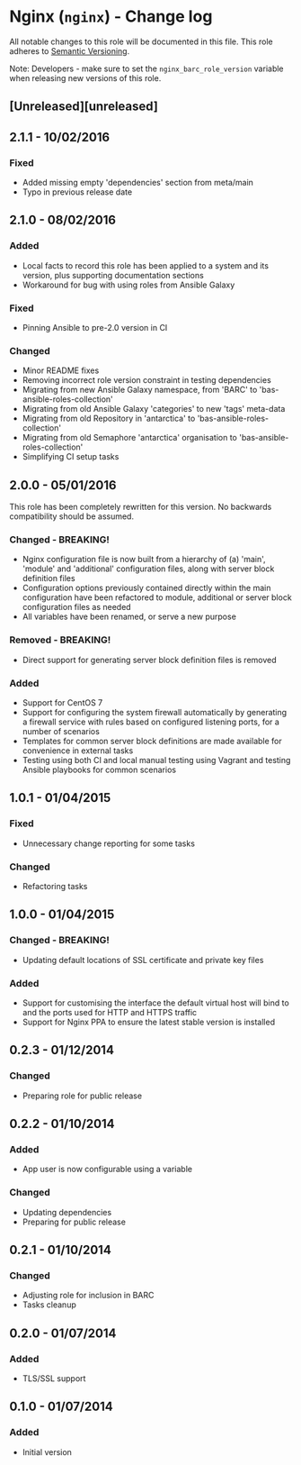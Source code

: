 # Nginx (`nginx`) - Change log

All notable changes to this role will be documented in this file.
This role adheres to [Semantic Versioning](http://semver.org/spec/v2.0.0.html).

Note: Developers - make sure to set the `nginx_barc_role_version` variable when releasing new versions of this role.

## [Unreleased][unreleased]

## 2.1.1 - 10/02/2016

### Fixed

* Added missing empty 'dependencies' section from meta/main
* Typo in previous release date

## 2.1.0 - 08/02/2016

### Added

* Local facts to record this role has been applied to a system and its version, plus supporting documentation sections
* Workaround for bug with using roles from Ansible Galaxy

### Fixed

* Pinning Ansible to pre-2.0 version in CI

### Changed

* Minor README fixes
* Removing incorrect role version constraint in testing dependencies
* Migrating from new Ansible Galaxy namespace, from 'BARC' to 'bas-ansible-roles-collection'
* Migrating from old Ansible Galaxy 'categories' to new 'tags' meta-data
* Migrating from old Repository in 'antarctica' to 'bas-ansible-roles-collection'
* Migrating from old Semaphore 'antarctica' organisation to 'bas-ansible-roles-collection'
* Simplifying CI setup tasks

## 2.0.0 - 05/01/2016

This role has been completely rewritten for this version. No backwards compatibility should be assumed.

### Changed - BREAKING!

* Nginx configuration file is now built from a hierarchy of (a) 'main', 'module' and 'additional' configuration files,
along with server block definition files
* Configuration options previously contained directly within the main configuration have been refactored to module,
additional or server block configuration files as needed
* All variables have been renamed, or serve a new purpose

### Removed - BREAKING!

* Direct support for generating server block definition files is removed

### Added

* Support for CentOS 7
* Support for configuring the system firewall automatically by generating a firewall service with rules based on 
configured listening ports, for a number of scenarios
* Templates for common server block definitions are made available for convenience in external tasks
* Testing using both CI and local manual testing using Vagrant and testing Ansible playbooks for common scenarios

## 1.0.1 - 01/04/2015

### Fixed

* Unnecessary change reporting for some tasks

### Changed

* Refactoring tasks

## 1.0.0 - 01/04/2015

### Changed - BREAKING!

* Updating default locations of SSL certificate and private key files

### Added

* Support for customising the interface the default virtual host will bind to and the ports used for HTTP and HTTPS traffic
* Support for Nginx PPA to ensure the latest stable version is installed

## 0.2.3 - 01/12/2014

### Changed

* Preparing role for public release

## 0.2.2 - 01/10/2014

### Added

* App user is now configurable using a variable

### Changed

* Updating dependencies
* Preparing for public release

## 0.2.1 - 01/10/2014

### Changed

* Adjusting role for inclusion in BARC
* Tasks cleanup

## 0.2.0 - 01/07/2014

### Added

* TLS/SSL support

## 0.1.0 - 01/07/2014

### Added

* Initial version
